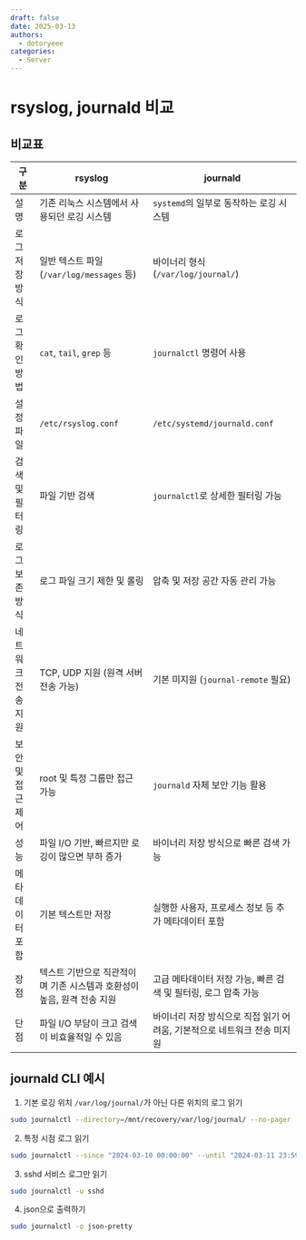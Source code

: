 ```yaml
---
draft: false
date: 2025-03-13
authors:
  - dotoryeee
categories:
  - Server
---
```

# rsyslog, journald 비교

<!-- more -->

## 비교표

| 구분 | rsyslog | journald |
|------|--------|---------|
| 설명 | 기존 리눅스 시스템에서 사용되던 로깅 시스템 | `systemd`의 일부로 동작하는 로깅 시스템 |
| 로그 저장 방식 | 일반 텍스트 파일 (`/var/log/messages` 등) | 바이너리 형식 (`/var/log/journal/`) |
| 로그 확인 방법 | `cat`, `tail`, `grep` 등 | `journalctl` 명령어 사용 |
| 설정 파일 | `/etc/rsyslog.conf` | `/etc/systemd/journald.conf` |
| 검색 및 필터링 | 파일 기반 검색 | `journalctl`로 상세한 필터링 가능 |
| 로그 보존 방식 | 로그 파일 크기 제한 및 롤링 | 압축 및 저장 공간 자동 관리 가능 |
| 네트워크 전송 지원 | TCP, UDP 지원 (원격 서버 전송 가능) | 기본 미지원 (`journal-remote` 필요) |
| 보안 및 접근 제어 | root 및 특정 그룹만 접근 가능 | `journald` 자체 보안 기능 활용 |
| 성능 | 파일 I/O 기반, 빠르지만 로깅이 많으면 부하 증가 | 바이너리 저장 방식으로 빠른 검색 가능 |
| 메타데이터 포함 | 기본 텍스트만 저장 | 실행한 사용자, 프로세스 정보 등 추가 메타데이터 포함 |
| 장점 | 텍스트 기반으로 직관적이며 기존 시스템과 호환성이 높음, 원격 전송 지원 | 고급 메타데이터 저장 가능, 빠른 검색 및 필터링, 로그 압축 가능 |
| 단점 | 파일 I/O 부담이 크고 검색이 비효율적일 수 있음 | 바이너리 저장 방식으로 직접 읽기 어려움, 기본적으로 네트워크 전송 미지원 |


## journald CLI 예시
1. 기본 로깅 위치 `/var/log/journal/`가 아닌 다른 위치의 로그 읽기
```sh
sudo journalctl --directory=/mnt/recovery/var/log/journal/ --no-pager
```
2. 특정 시점 로그 읽기
```sh
sudo journalctl --since "2024-03-10 00:00:00" --until "2024-03-11 23:59:59"
```
3. sshd 서비스 로그만 읽기
```sh
sudo journalctl -u sshd
```
4. json으로 출력하기
```sh
sudo journalctl -o json-pretty
```

